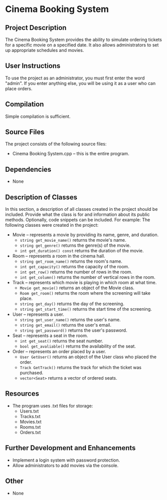 # Cinema Booking System
## Project Description
The Cinema Booking System provides the ability to simulate ordering tickets for a specific movie on a specified date. It also allows administrators to set up appropriate schedules and movies.

## User Instructions
To use the project as an administrator, you must first enter the word "admin". If you enter anything else, you will be using it as a user who can place orders.

## Compilation
Simple compilation is sufficient.

## Source Files
The project consists of the following source files:
- Cinema Booking System.cpp – this is the entire program.

## Dependencies
- None

## Description of Classes
In this section, a description of all classes created in the project should be included. Provide what the class is for and information about its public methods. Optionally, code snippets can be included. For example:
The following classes were created in the project:
- Movie – represents a movie by providing its name, genre, and duration.
  - `string get_movie_name()` returns the movie's name.
  - `string get_genre()` returns the genre(s) of the movie.
  - `int get_duration() const` returns the duration of the movie.
- Room – represents a room in the cinema hall.
  - `string get_room_name()` returns the room's name.
  - `int get_capacity()` returns the capacity of the room.
  - `int get_row()` returns the number of rows in the room.
  - `int get_column()` returns the number of vertical rows in the room.
- Track – represents which movie is playing in which room at what time.
  - `Movie get_movie()` returns an object of the Movie class.
  - `Room get_room()` returns the room where the screening will take place.
  - `string get_day()` returns the day of the screening.
  - `string get_start_time()` returns the start time of the screening.
- User – represents a user.
  - `string get_user_name()` returns the user's name.
  - `string get_email()` returns the user's email.
  - `string get_password()` returns the user's password.
- Seat – represents a seat in the room.
  - `int get_seat()` returns the seat number.
  - `bool get_avaliable()` returns the availability of the seat.
- Order – represents an order placed by a user.
  - `User GetUser()` returns an object of the User class who placed the order.
  - `Track GetTrack()` returns the track for which the ticket was purchased.
  - `vector<Seat>` returns a vector of ordered seats.

## Resources
- The program uses .txt files for storage:
  - Users.txt
  - Tracks.txt
  - Movies.txt
  - Rooms.txt
  - Orders.txt

## Further Development and Enhancements
- Implement a login system with password protection.
- Allow administrators to add movies via the console.

## Other
- None
